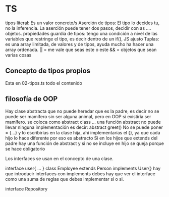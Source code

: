 # TS

tipos literal: Es un valor concreto/s
Aserción de tipos: El tipo lo decides tu, no la inferencia.
La aserción puede tener dos pasos,  decidir con as ....
objetos. propiedades
guardia de tipos: tengo una condición a nivel de las variables que restringe el tipo, es decir dentro de un if(), JS ajusto 
Tuplas: es una array limitada, de valores y de tipos, ayuda mucho ha hacer una array ordenada.
|| = me vale que seas este o este
&& = objetos que sean varias cosas

## Concepto de tipos propios

  Esta en 02-tipos.ts todo el contenido


## filosofía de OOP

  Hay clase abstracta que no puede heredar que es la padre, es decir no se puede ser mamífero sin ser alguna animal,
  pero en OOP si existiría ser mamífero.
  se coloca como abstract class ...
  una función abstract no puede llevar ninguna implementación es decir: abstract greet() No se puede poner = {...}
  y lo escribirías en la clase hija, ahi implementarías el {}, ya que cada hijo lo hace diferente por eso es abstracto
  Si en los hijos que extends del padre hay una función de abstract y si no se incluye en hijo se queja porque se hace obligatorio

  Los interfaces se usan en el concepto de una clase.

  interface user{
    ...
  }
  class Employee extends Person implements User{}
  hay que introducir interfaces con implements debes hay que ver el interface como una suma de reglas que debes implementar si o si.

  interface Repository




